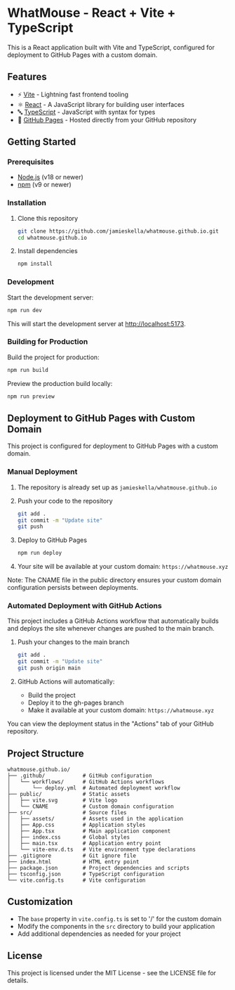# WhatMouse - React + Vite + TypeScript

This is a React application built with Vite and TypeScript, configured for deployment to GitHub Pages with a custom domain.

## Features

- ⚡️ [Vite](https://vitejs.dev/) - Lightning fast frontend tooling
- ⚛️ [React](https://reactjs.org/) - A JavaScript library for building user interfaces
- 🔤 [TypeScript](https://www.typescriptlang.org/) - JavaScript with syntax for types
- 📄 [GitHub Pages](https://pages.github.com/) - Hosted directly from your GitHub repository

## Getting Started

### Prerequisites

- [Node.js](https://nodejs.org/) (v18 or newer)
- [npm](https://www.npmjs.com/) (v9 or newer)

### Installation

1. Clone this repository
   ```bash
   git clone https://github.com/jamieskella/whatmouse.github.io.git
   cd whatmouse.github.io
   ```

2. Install dependencies
   ```bash
   npm install
   ```

### Development

Start the development server:

```bash
npm run dev
```

This will start the development server at [http://localhost:5173](http://localhost:5173).

### Building for Production

Build the project for production:

```bash
npm run build
```

Preview the production build locally:

```bash
npm run preview
```

## Deployment to GitHub Pages with Custom Domain

This project is configured for deployment to GitHub Pages with a custom domain.

### Manual Deployment

1. The repository is already set up as `jamieskella/whatmouse.github.io`

2. Push your code to the repository
   ```bash
   git add .
   git commit -m "Update site"
   git push
   ```

3. Deploy to GitHub Pages
   ```bash
   npm run deploy
   ```

4. Your site will be available at your custom domain: `https://whatmouse.xyz`

Note: The CNAME file in the public directory ensures your custom domain configuration persists between deployments.

### Automated Deployment with GitHub Actions

This project includes a GitHub Actions workflow that automatically builds and deploys the site whenever changes are pushed to the main branch.

1. Push your changes to the main branch
   ```bash
   git add .
   git commit -m "Update site"
   git push origin main
   ```

2. GitHub Actions will automatically:
   - Build the project
   - Deploy it to the gh-pages branch
   - Make it available at your custom domain: `https://whatmouse.xyz`

You can view the deployment status in the "Actions" tab of your GitHub repository.

## Project Structure

```
whatmouse.github.io/
├── .github/            # GitHub configuration
│   └── workflows/      # GitHub Actions workflows
│       └── deploy.yml  # Automated deployment workflow
├── public/             # Static assets
│   ├── vite.svg        # Vite logo
│   └── CNAME           # Custom domain configuration
├── src/                # Source files
│   ├── assets/         # Assets used in the application
│   ├── App.css         # Application styles
│   ├── App.tsx         # Main application component
│   ├── index.css       # Global styles
│   ├── main.tsx        # Application entry point
│   └── vite-env.d.ts   # Vite environment type declarations
├── .gitignore          # Git ignore file
├── index.html          # HTML entry point
├── package.json        # Project dependencies and scripts
├── tsconfig.json       # TypeScript configuration
└── vite.config.ts      # Vite configuration
```

## Customization

- The `base` property in `vite.config.ts` is set to '/' for the custom domain
- Modify the components in the `src` directory to build your application
- Add additional dependencies as needed for your project

## License

This project is licensed under the MIT License - see the LICENSE file for details.
